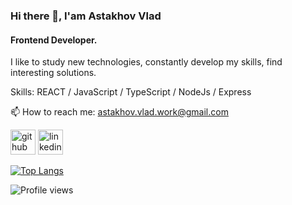 ### Hi there 👋, I'am Astakhov Vlad
#### Frontend Developer.
I like to study new technologies, constantly develop my skills, find interesting solutions.

Skills: REACT / JavaScript / TypeScript / NodeJs / Express

📫 How to reach me: astakhov.vlad.work@gmail.com 


[<img src='https://cdn.jsdelivr.net/npm/simple-icons@3.0.1/icons/github.svg' alt='github' height='40'>](https://github.com/AstakhovV)  [<img src='https://cdn.jsdelivr.net/npm/simple-icons@3.0.1/icons/linkedin.svg' alt='linkedin' height='40'>](https://www.linkedin.com/in/https://www.linkedin.com/in/vladislav-astakhov//) 

[![Top Langs](https://github-readme-stats.vercel.app/api/top-langs/?username=AstakhovV)](https://github.com/anuraghazra/github-readme-stats)

![Profile views](https://gpvc.arturio.dev/AstakhovV)  
